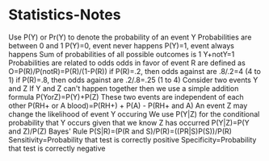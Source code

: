 # Statistics-Notes

  Use P(Y) or Pr(Y) to denote the probability of an event Y
  Probabilities are between 0 and 1
    P(Y)=0, event never happens
    P(Y)=1, event always happens
  Sum of probabilities of all possible outcomes is 1 Y+notY=1
  Probabilities are related to odds
    odds in favor of event R are defined as O=P(R)/P(notR)=P(R)/(1-P(R))
    if P(R)=.2, then odds against are .8/.2=4 (4 to 1)
    if P(R)=.8, then odds against are .2/.8=.25 (1 to 4)
  Consider two events Y and Z
    If Y and Z can't happen together then we use a simple addition formula P(YorZ)=P(Y)+P(Z)
    These two events are independent of each other
    P(RH+ or A blood)=P(RH+) + P(A) - P(RH+ and A)
  An event Z may change the likelihood of event Y occuring
    We use P(Y|Z) for the conditional probability that Y occurs given that we know Z has occurred
    P(Y|Z)=P(Y and Z)/P(Z)
  Bayes' Rule 
   P(S|R)=(P(R and S)/P(R)=((PR|S)P(S))/P(R)
  Sensitivity=Probability that test is correctly positive
  Specificity=Probability that test is correctly negative
  
